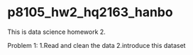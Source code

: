 # p8105_hw2_hq2163_hanbo

This is data science homework 2.

Problem 1:
  1.Read and clean the data
  2.introduce this dataset 